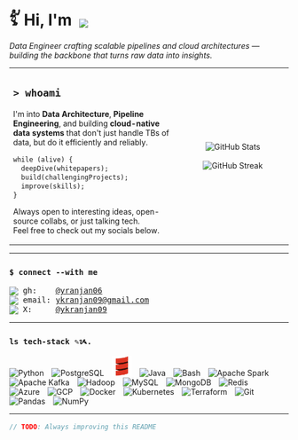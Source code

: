 # 𓀤 **Hi, I'm** <img src="https://readme-typing-svg.herokuapp.com?lines=Ranjan;Data+Engineer;Math+Enthusiast;MLOps+Engineer;Pipeline+Architect;Cloud+Native+Developer&font=Fira%20Code&weight=700&center=false&width=440&height=45&color=FFFFFF&vCenter=true&size=24&pause=1000&repeat=true" style="vertical-align: -4px; margin-left: 6px;" />



<div align="left">
  <i>Data Engineer crafting scalable pipelines and cloud architectures — building the backbone that turns raw data into insights.</i>
</div>
<table>
  <tr>
    <td width="60%">
      
## `> whoami`
I'm into **Data Architecture**, **Pipeline Engineering**, and building **cloud-native data systems** that don't just handle TBs of data, but do it efficiently and reliably.  
```
while (alive) {
  deepDive(whitepapers);
  build(challengingProjects);
  improve(skills);
}
```
Always open to interesting ideas, open-source collabs, or just talking tech.  
Feel free to check out my socials below.
  </td>
    <td width="40%" align="center">
      <img src="https://github-readme-stats.vercel.app/api?username=yranjan06&show_icons=true&theme=github_dark&hide_border=true&bg_color=0D1117&title_color=FFFFFF&icon_color=FFFFFF&text_color=C9D1D9" alt="GitHub Stats" />
      <br /><br />
      <img src="https://github-readme-streak-stats.herokuapp.com/?user=yranjan06&theme=github-dark-blue&hide_border=true&background=0D1117&stroke=FFFFFF&ring=FFFFFF&fire=FFFFFF&currStreakNum=C9D1D9&sideNums=C9D1D9&currStreakLabel=C9D1D9&sideLabels=C9D1D9&dates=C9D1D9" alt="GitHub Streak" width="350" />
    </td>
  </tr>
</table>

---
### `$ connect --with me`
<pre>
<img src="https://img.icons8.com/material-outlined/24/FFFFFF/github.png" width="15px" style="vertical-align: middle;"> gh:    <a href="https://github.com/yranjan06">@yranjan06</a>
<img src="https://img.icons8.com/material-outlined/24/FFFFFF/mail.png" width="15px" style="vertical-align: middle;"> email: <a href="mailto:ykranjan09@gmail.com">ykranjan09@gmail.com</a>
<img src="https://img.icons8.com/material-outlined/24/FFFFFF/twitter.png" width="15px" style="vertical-align: middle;"> X:     <a href="https://x.com/ykranjan09">@ykranjan09</a>
</pre>

---
### `ls tech-stack ✎ᝰ.`
<p align="left">
 <!-- Core Languages -->
 <img src="https://cdn.jsdelivr.net/gh/devicons/devicon/icons/python/python-original.svg" width="36px" style="margin-right: 10px;" title="Python - 90%" alt="Python" />
 <img src="https://cdn.jsdelivr.net/gh/devicons/devicon/icons/postgresql/postgresql-original.svg" width="36px" style="margin-right: 10px;" title="PostgreSQL - 85%" alt="PostgreSQL" />
 <img src="https://raw.githubusercontent.com/devicons/devicon/master/icons/scala/scala-original.svg" width="36px" style="margin-right: 10px;" title="Scala - 75%" alt="Scala" />
 <img src="https://cdn.jsdelivr.net/gh/devicons/devicon/icons/java/java-original.svg" width="36px" style="margin-right: 10px;" title="Java - 70%" alt="Java" />
 <img src="https://cdn.jsdelivr.net/gh/devicons/devicon/icons/bash/bash-original.svg" width="36px" style="margin-right: 10px;" title="Bash - 80%" alt="Bash" />
 
 <!-- Big Data & Streaming -->
 <img src="https://cdn.jsdelivr.net/gh/devicons/devicon/icons/apachespark/apachespark-original.svg" width="36px" style="margin-right: 10px;" title="Apache Spark - 85%" alt="Apache Spark" />
 <img src="https://cdn.jsdelivr.net/gh/devicons/devicon/icons/apachekafka/apachekafka-original.svg" width="36px" style="margin-right: 10px;" title="Apache Kafka - 80%" alt="Apache Kafka" />
 <img src="https://cdn.jsdelivr.net/gh/devicons/devicon/icons/hadoop/hadoop-original.svg" width="36px" style="margin-right: 10px;" title="Hadoop Ecosystem - 75%" alt="Hadoop" />
 
 <!-- Databases & Warehouses -->
 <img src="https://cdn.jsdelivr.net/gh/devicons/devicon/icons/mysql/mysql-original.svg" width="36px" style="margin-right: 10px;" title="MySQL - 85%" alt="MySQL" />
 <img src="https://cdn.jsdelivr.net/gh/devicons/devicon/icons/mongodb/mongodb-original.svg" width="36px" style="margin-right: 10px;" title="MongoDB - 70%" alt="MongoDB" />
 <img src="https://cdn.jsdelivr.net/gh/devicons/devicon/icons/redis/redis-original.svg" width="36px" style="margin-right: 10px;" title="Redis - 75%" alt="Redis" />
 
 <!-- Cloud Platforms -->
 <img src="https://cdn.jsdelivr.net/gh/devicons/devicon/icons/azure/azure-original.svg" width="36px" style="margin-right: 10px;" title="Microsoft Azure - 80%" alt="Azure" />
 <img src="https://cdn.jsdelivr.net/gh/devicons/devicon/icons/googlecloud/googlecloud-original.svg" width="36px" style="margin-right: 10px;" title="Google Cloud Platform - 75%" alt="GCP" />
 
 <!-- Tools & Orchestration -->
 <img src="https://cdn.jsdelivr.net/gh/devicons/devicon/icons/docker/docker-original.svg" width="36px" style="margin-right: 10px;" title="Docker - 85%" alt="Docker" />
 <img src="https://cdn.jsdelivr.net/gh/devicons/devicon/icons/kubernetes/kubernetes-plain.svg" width="36px" style="margin-right: 10px;" title="Kubernetes - 70%" alt="Kubernetes" />
 <img src="https://cdn.jsdelivr.net/gh/devicons/devicon/icons/terraform/terraform-original.svg" width="36px" style="margin-right: 10px;" title="Terraform - 75%" alt="Terraform" />
 <img src="https://cdn.jsdelivr.net/gh/devicons/devicon/icons/git/git-original.svg" width="36px" style="margin-right: 10px;" title="Git - 90%" alt="Git" />
 
 <!-- Data Processing & Analytics -->
 <img src="https://cdn.jsdelivr.net/gh/devicons/devicon/icons/pandas/pandas-original.svg" width="36px" style="margin-right: 10px;" title="Pandas - 90%" alt="Pandas" />
 <img src="https://cdn.jsdelivr.net/gh/devicons/devicon/icons/numpy/numpy-original.svg" width="36px" style="margin-right: 10px;" title="NumPy - 85%" alt="NumPy" />
</p>

---
```javascript
// TODO: Always improving this README
```
